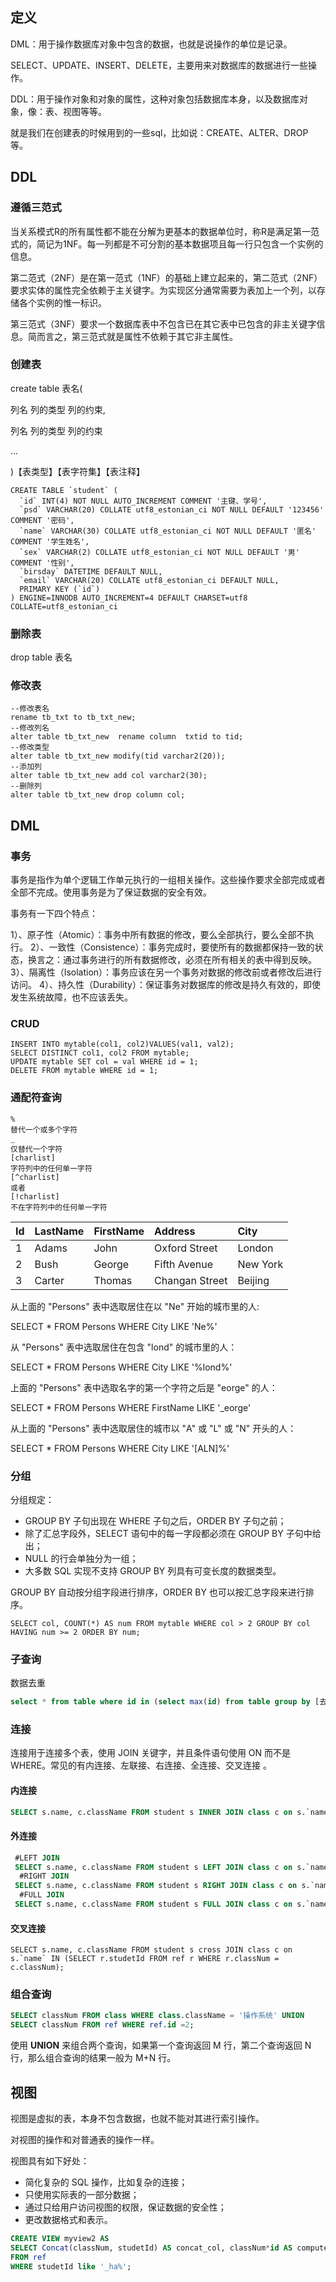 ## 定义

DML：用于操作数据库对象中包含的数据，也就是说操作的单位是记录。

SELECT、UPDATE、INSERT、DELETE，主要用来对数据库的数据进行一些操作。

DDL：用于操作对象和对象的属性，这种对象包括数据库本身，以及数据库对象，像：表、视图等等。

就是我们在创建表的时候用到的一些sql，比如说：CREATE、ALTER、DROP等。

## DDL

### 遵循三范式

当关系模式R的所有属性都不能在分解为更基本的数据单位时，称R是满足第一范式的，简记为1NF。每一列都是不可分割的基本数据项且每一行只包含一个实例的信息。

第二范式（2NF）是在第一范式（1NF）的基础上建立起来的，第二范式（2NF）要求实体的属性完全依赖于主关键字。为实现区分通常需要为表加上一个列，以存储各个实例的惟一标识。

第三范式（3NF）要求一个数据库表中不包含已在其它表中已包含的非主关键字信息。简而言之，第三范式就是属性不依赖于其它非主属性。

### 创建表

create table 表名(

 列名 列的类型  列的约束,

 列名 列的类型  列的约束

...

 )【表类型】【表字符集】【表注释】

```mysql
CREATE TABLE `student` (
  `id` INT(4) NOT NULL AUTO_INCREMENT COMMENT '主键、学号',
  `psd` VARCHAR(20) COLLATE utf8_estonian_ci NOT NULL DEFAULT '123456' COMMENT '密码',
  `name` VARCHAR(30) COLLATE utf8_estonian_ci NOT NULL DEFAULT '匿名' COMMENT '学生姓名',
  `sex` VARCHAR(2) COLLATE utf8_estonian_ci NOT NULL DEFAULT '男' COMMENT '性别',
  `birsday` DATETIME DEFAULT NULL,
  `email` VARCHAR(20) COLLATE utf8_estonian_ci DEFAULT NULL,
  PRIMARY KEY (`id`)
) ENGINE=INNODB AUTO_INCREMENT=4 DEFAULT CHARSET=utf8 COLLATE=utf8_estonian_ci
```

### 删除表

drop table 表名

### 修改表

```mysql
--修改表名 
rename tb_txt to tb_txt_new; 
--修改列名 
alter table tb_txt_new  rename column  txtid to tid; 
--修改类型 
alter table tb_txt_new modify(tid varchar2(20)); 
--添加列 
alter table tb_txt_new add col varchar2(30); 
--删除列 
alter table tb_txt_new drop column col;
```

## DML

### 事务

事务是指作为单个逻辑工作单元执行的一组相关操作。这些操作要求全部完成或者全部不完成。使用事务是为了保证数据的安全有效。

事务有一下四个特点：

1）、原子性（Atomic）：事务中所有数据的修改，要么全部执行，要么全部不执行。
2）、一致性（Consistence）：事务完成时，要使所有的数据都保持一致的状态，换言之：通过事务进行的所有数据修改，必须在所有相关的表中得到反映。
3）、隔离性（Isolation）：事务应该在另一个事务对数据的修改前或者修改后进行访问。
4）、持久性（Durability）：保证事务对数据库的修改是持久有效的，即使发生系统故障，也不应该丢失。

### CRUD

```
INSERT INTO mytable(col1, col2)VALUES(val1, val2);
SELECT DISTINCT col1, col2 FROM mytable;
UPDATE mytable SET col = val WHERE id = 1;
DELETE FROM mytable WHERE id = 1;
```

### 通配符查询

```
%
替代一个或多个字符
_
仅替代一个字符
[charlist]
字符列中的任何单一字符
[^charlist]
或者
[!charlist]
不在字符列中的任何单一字符
```

| Id   | LastName | FirstName | Address        | City     |
| :--- | :------- | :-------- | :------------- | :------- |
| 1    | Adams    | John      | Oxford Street  | London   |
| 2    | Bush     | George    | Fifth Avenue   | New York |
| 3    | Carter   | Thomas    | Changan Street | Beijing  |

从上面的 "Persons" 表中选取居住在以 "Ne" 开始的城市里的人:

SELECT * FROM Persons WHERE City LIKE 'Ne%'

从 "Persons" 表中选取居住在包含 "lond" 的城市里的人：

SELECT * FROM Persons WHERE City LIKE '%lond%'

上面的 "Persons" 表中选取名字的第一个字符之后是 "eorge" 的人：

SELECT * FROM Persons WHERE FirstName LIKE '_eorge'

从上面的 "Persons" 表中选取居住的城市以 "A" 或 "L" 或 "N" 开头的人：

SELECT * FROM Persons WHERE City LIKE '[ALN]%'

### 分组

分组规定：

- GROUP BY 子句出现在 WHERE 子句之后，ORDER BY 子句之前；
- 除了汇总字段外，SELECT 语句中的每一字段都必须在 GROUP BY 子句中给出；
- NULL 的行会单独分为一组；
- 大多数 SQL 实现不支持 GROUP BY 列具有可变长度的数据类型。

GROUP BY 自动按分组字段进行排序，ORDER BY 也可以按汇总字段来进行排序。

```mysql
SELECT col, COUNT(*) AS num FROM mytable WHERE col > 2 GROUP BY col HAVING num >= 2 ORDER BY num;
```

### 子查询

数据去重

```sql
select * from table where id in (select max(id) from table group by [去除重复的字段名列表,…])
```

### 连接

连接用于连接多个表，使用 JOIN 关键字，并且条件语句使用 ON 而不是 WHERE。常见的有内连接、左联接、右连接、全连接、交叉连接 。

#### 内连接

```sql
SELECT s.name, c.className FROM student s INNER JOIN class c on s.`name` IN (SELECT r.studetId FROM ref r WHERE r.classNum = c.classNum);
```

#### 外连接

```sql
 #LEFT JOIN 
 SELECT s.name, c.className FROM student s LEFT JOIN class c on s.`name` IN (SELECT r.studetId FROM ref r WHERE r.classNum = c.classNum);
  #RIGHT JOIN 
 SELECT s.name, c.className FROM student s RIGHT JOIN class c on s.`name` IN (SELECT r.studetId FROM ref r WHERE r.classNum = c.classNum);
  #FULL JOIN 
 SELECT s.name, c.className FROM student s FULL JOIN class c on s.`name` IN (SELECT r.studetId FROM ref r WHERE r.classNum = c.classNum);
```

#### **交叉连接**

```
SELECT s.name, c.className FROM student s cross JOIN class c on s.`name` IN (SELECT r.studetId FROM ref r WHERE r.classNum = c.classNum);
```

### 组合查询

```sql
SELECT classNum FROM class WHERE class.className = '操作系统' UNION
SELECT classNum FROM ref WHERE ref.id =2;
```

使用  **UNION**  来组合两个查询，如果第一个查询返回 M 行，第二个查询返回 N 行，那么组合查询的结果一般为 M+N 行。

## 视图

视图是虚拟的表，本身不包含数据，也就不能对其进行索引操作。

对视图的操作和对普通表的操作一样。

视图具有如下好处：

- 简化复杂的 SQL 操作，比如复杂的连接；
- 只使用实际表的一部分数据；
- 通过只给用户访问视图的权限，保证数据的安全性；
- 更改数据格式和表示。

```sql
CREATE VIEW myview2 AS
SELECT Concat(classNum, studetId) AS concat_col, classNum*id AS compute_col
FROM ref
WHERE studetId like '_ha%';
```

